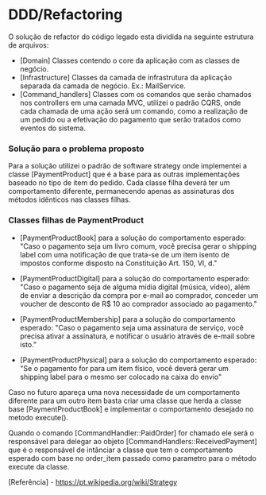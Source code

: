 # DDD/Refactoring

O solução de refactor do código legado esta dividida na seguinte estrutura de arquivos:

   - [Domain]
   Classes contendo o core da aplicação com as classes de negócio.
   - [Infrastructure]
   Classes da camada de infrastrutura da aplicação separada da camada de negócio. Ex.: MailService.
   - [Command_handlers]
   Classes com os comandos que serão chamados nos controllers em uma camada MVC, utilizei o padrão CQRS, onde cada chamada de uma ação será um comando, como a realização de um pedido ou a efetivação do pagamento que serão tratados como eventos do sistema.

### Solução para o problema proposto  

Para a solução utilizei o padrão de software strategy onde implementei a classe [PaymentProduct] que é a base para as outras implementações baseado no tipo de item do pedido. Cada classe filha deverá ter um comportamento diferente, permanecendo apenas as assinaturas dos métodos idênticos nas classes filhas.

### Classes filhas de PaymentProduct

- [PaymentProductBook] para a solução do comportamento esperado:
"Caso o pagamento seja um livro comum, você precisa gerar o shipping label com uma notificação de que trata-se de um item isento de impostos conforme disposto na Constituição Art. 150, VI, d."

- [PaymentProductDigital] para a solução do comportamento esperado:
"Caso o pagamento seja de alguma mídia digital (música, vídeo), além de enviar a descrição da compra por e-mail ao comprador, conceder um voucher de desconto de R$ 10 ao comprador associado ao pagamento."

- [PaymentProductMembership] para a solução do comportamento esperado:
"Caso o pagamento seja uma assinatura de serviço, você precisa ativar a assinatura, e notificar o usuário através de e-mail sobre isto."

- [PaymentProductPhysical] para a solução do comportamento esperado:
"Se o pagamento for para um item físico, você deverá gerar um shipping label para o mesmo ser colocado na caixa do envio"

Caso no futuro apareça uma nova necessidade de um comportamento diferente para um outro item basta criar uma classe que herda a classe base [PaymentProductBook] e implementar o comportamento desejado no metodo execute().

Quando o comando [CommandHandler::PaidOrder] for chamado ele será o responsável para delegar ao objeto [CommandHandlers::ReceivedPayment] que é o responsável de intânciar a classe que tem o comportamento esperado com base no order_item passado como parametro para o método execute da classe.

[Referência] - https://pt.wikipedia.org/wiki/Strategy

